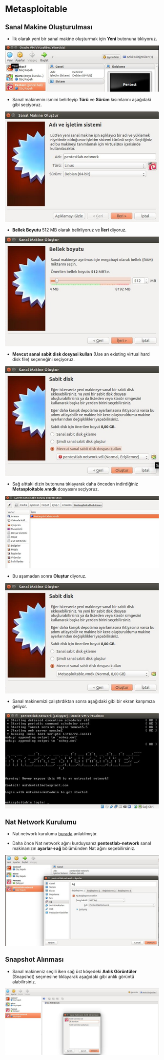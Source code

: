 # Metasploitable

## Sanal Makine Oluşturulması

- İlk olarak yeni bir sanal makine oluşturmak için **Yeni** butonuna tıklıyoruz.

![0](images/Metasploitable/0.jpg)

- Sanal makinenin ismini belirleyip **Türü** ve **Sürüm** kısımlarını aşağıdaki gibi seçiyoruz.

![1](images/Metasploitable/1.jpg)

- **Bellek Boyutu** 512 MB olarak belirliyoruz ve **İleri** diyoruz.

![2](images/Metasploitable/2.jpg)

- **Mevcut sanal sabit disk dosyasi kullan** (Use an existing virtual hard disk file) seçeneğini seçiyoruz.

![3](images/Metasploitable/3.jpg)

- Sağ alttaki dizin butonuna tıklayarak daha önceden indirdiğiniz **Metasploitable.vmdk** dosyasını seçiyoruz.

![4](images/Metasploitable/4.jpg)

- Bu aşamadan sonra **Oluştur** diyoruz.

![5](images/Metasploitable/5.jpg)

- Sanal makinemizi çalıştırdıktan sonra aşağıdaki gibi bir ekran karşımıza geliyor.

![6](images/Metasploitable/7.jpg)

## Nat Network Kurulumu

- Nat network kurulumu [burada][1] anlatılmıştır.

- Daha önce Nat network ağını kurduysanız **pentestlab-network** sanal makinanızın **ayarlar->ağ** bölümünden Nat ağını seçebilirsiniz.

![7](images/Metasploitable/8.jpg)

## Snapshot Alınması

- Sanal makineniz seçili iken sağ üst köşedeki **Anlık Görüntüler** (Snapshot) seçmesine tıklayarak aşağıdaki gibi anlık görüntü alabilirsiniz.

![8](images/Metasploitable/9.jpg)

[1]: kali-linux-kurulumu.md
